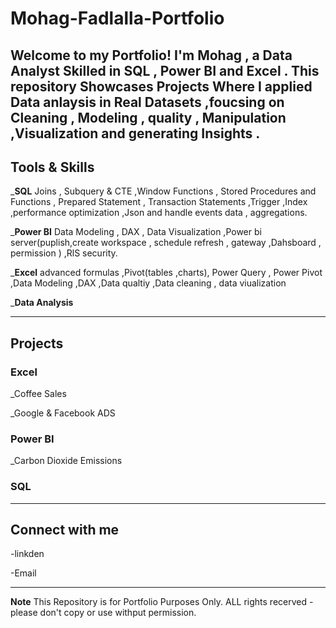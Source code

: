 # Mohag-Fadlalla-Portfolio
Welcome to my Portfolio!
I'm Mohag , a Data Analyst Skilled in SQL , Power BI  and Excel .
This repository Showcases Projects Where I applied Data anlaysis in Real Datasets ,foucsing on Cleaning , Modeling , quality , Manipulation ,Visualization and generating Insights .
---
## Tools & Skills
_**SQL** Joins , Subquery & CTE ,Window Functions , Stored Procedures and Functions , Prepared Statement , Transaction Statements ,Trigger ,Index ,performance optimization ,Json and handle events data , aggregations.

_**Power BI** Data Modeling , DAX , Data Visualization ,Power bi server(puplish,create workspace , schedule refresh , gateway ,Dahsboard , permission  ) ,RlS security.

_**Excel** advanced formulas ,Pivot(tables ,charts), Power Query , Power Pivot ,Data Modeling ,DAX ,Data qualtiy ,Data cleaning , data viualization 

_**Data Analysis** 

---
## Projects 
### Excel
_Coffee Sales

_Google & Facebook ADS
### Power BI 
_Carbon Dioxide Emissions
### SQL 

---
## Connect with me 
-linkden

-Email

---
**Note** This Repository is for Portfolio Purposes Only.
ALL rights recerved -please don't copy or use withput permission.
